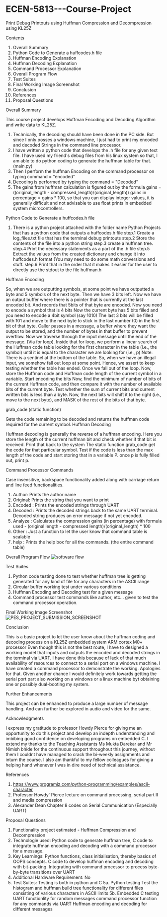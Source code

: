 # ECEN-5813---Course-Project
Print Debug Printouts using Huffman Compression and Decompression using KL25Z

Contents
1. Overall Summary
2. Python Code to Generate a huffcodes.h file
3. Huffman Encoding Explanation
4. Huffman Decoding Explanation
5. Command Processor Explanation
6. Overall Program Flow
7. Test Suites
8. Final Working Image Screenshot
9. Conclusion
10. References
11. Proposal Questions

Overall Summary

This course project develops Huffman Encoding and Decoding Algorithm and write data to KL25Z.
1. Technically, the decoding should have been done in the PC side. But since I only posses a windows machine, I just had to print my encoded and decoded
   Strings in the command line processor.
2. I have written a python code that develops the .h file for any given text file. I have used my friend's debug files from his linux system so that, 
   I am able to do python coding to generate the huffman table for that. (main.py)
3. Then I perform the huffman Encoding on the command processor on typing command = "encoded"
4. Decoding is performed by typing the command = "Decoded"
5. The gains from huffman calculation is figured out by the formula gains = ((original_length - compressed_length)/(original_length))
   gains in percentage = gains * 100, so that you can display integer values, it is generally difficult and not advisable to use float prints in embedded system microcontrollers.

Python Code to Generate a huffcodes.h file
1. There is a python project attached with the folder name Python Projects that has a python code that outputs a huffcodes.h file
   step.1 Create a log_files.txt file that has the terminal debug printouts
   step.2 Store the contents of the file into a python string
   step.3 create a huffman tree.
   step.4 Print the necessary statements as a part of the .h file
   step.5 Extract the values from the created dictionary and change it into huffcodes.h format (You may need to do some math conversions and stuff.
   step.6 Print that in the order that it makes it easier for the user to directly use the stdout to the file huffman.h

Huffman Encoding

So, when we are outputting symbols, at some point we have outputted a byte and 5 symbols of the next byte. Then we have 3 bits left. 
Now we have an output buffer where there is a pointer that is currently at the last encoded bit. And records that 5bits of that byte are encoded.
Now you need to encode a symbol that is 4 bits
Now the current byte has 5 bits filled and you need to encode a 4bit symbol (say 1010)
The last 3 bits will be filled with 101 and move to the next byte to stick in the last number (0) in the first bit of that byte.
Caller passes in a message, a buffer where they want the output to be stored, and the number of bytes in that buffer to prevent overflow.
Now we traverse through the input message until the end of the message. (Via for loop).
Inside that for loop, we perform a linear search of the Huffman code table looking for the first character in the table (i.e., the symbol) until it is equal to the character we are looking for (i.e., p)
	Note: There is a sentinel at the bottom of the table. So, when we have an illegal input, we somehow fall out loop at some point. Hence, we assert to keep testing whether the table has ended.
Once we fall out of the loop.
Now, store the Huffman code and Huffman code length of the current symbol in a variable.
Start encoding the bits
Now, find the minimum of number of bits of the current Huffman code, and then compare it with the number of available bits of the current byte. Test whether the sum of current bits and current written bits is less than a byte.
Now, the next bits will shift it to the right (i.e., move to the next byte), and MASK of the rest of the bits of that byte.

grab_code (static function)

Gets the code remaining to be decoded and returns the huffman code required for the current symbol.
Huffman Decoding

Huffman decoding is generally the reverse of a huffman encoding.
Here you store the length of the current huffman bit and check whether if that bit is received. Print that back to the system
The static function grab_code get the code for that particular symbol.
Test if the code is less than the max length of the code and start storing that in a variable P.
once p is fully filled out, print p.


Command Processor Commands

Case insensitive, backspace functionality added along with carriage return and line feed functionalities.

1. Author: Prints the author name
2. Original:	Prints the string that you want to print
3. Encoded :	Prints the encoded strings through UART
4. Decoded :	Prints the decoded strings back to the same UART terminal. Decoded string produces an error message if not yet encoded.
5. Analyze : 	Calculates the compression gains (in percentage) with formula used - (original length - compressed length)/(original_length) * 100
6. Other   :	Just a function to let the user know that command table is scalable
7. help	   :	Prints the help box for all the commands. (the entire command table)

Overall Program Flow
![software flow](https://user-images.githubusercontent.com/89497188/166406431-8e126303-cb03-4279-bb8a-d5df84951ea5.jpg)

Test Suites
1. Python code testing done to test whether huffman tree is getting generated for any kind of file for any characters in the ASCII range
2. Circular buffer working test under various conditions
3. Huffman Encoding and Decoding test for a given message
4. Command processor test commands like author, etc... given to test the command processor operation.

Final Working Image Screenshot
![PES_PROJECT_SUBMISSION_SCREENSHOT](https://user-images.githubusercontent.com/89497188/166405261-35e58a93-0bdb-4d50-b610-cda4763b90c7.jpg)

Conclusion

This is a basic project to let the user know about the huffman coding and decoding process on a KL25Z embedded system ARM cortex M0+ processor
Even though this is not the best route, I have to designed a working model that inputs and outputs the encoded and decoded strings in the terminal via UART.
I have done this because of lack of that much availability of resources to connect to a serial port on a windows machine. I have created a command processor to demonstrate the working. Apologies for that. Given another chance I would definitely work towards getting the serial port part also working on a windows or a linux machine byt obtaining one or possibly dual-booting my system.

Further Enhancements

This project can be enhanced to produce a large number of message handling. And can further be explored in audio and video for the same.

Acknowledgments

I express my gratitude to professor Howdy Pierce for giving me an opportunity to do this project and develop an indepth understanding and imbibing good confidence on developing programs on embedded C.
I extend my thanks to the Teaching Assistants Ms Mukta Darekar and Mr Nimish bhide for the continuous support throughout this journey, without them I couldnt have managed to crack the bi-weekly assignments and inturn the course.
I also am thankful to my fellow colleagues for giving a helping hand whenever I was in dire need of technical assistance.

References

1. https://www.programiz.com/python-programming/examples/ascii-character
2. Professor Howdy' Pierce lecture on command processing, serial part II and media compression
3. Alexander Dean Chapter 8 codes on Serial Communication (Especially UART)

Proposal Questions
1. Functionality project estimated - Huffman Compression and Decompression
2. Technologie used: Python code to generate huffman tree, C code to integrate huffman encoding and decoding with a command processor for a message.
3. Key Learnings: Python functions, class initialisation, thereby basics of OOPS concepts. 
                  C code to develop huffman encoding and decoding with bit-packing. Integrating with command processor to process byte-by-byte transitions over UART
4. Additional Hardware Requirement: No
5. Test Suites: Testing is both in python and C
	5a. Python testing
		Test the histogram and huffman build tree functionality for different files consisting of various characters in ASCII limits
	5b. Embedded C testing
		UART functionlity for random messages
		command processor function for any commands via UART
		Huffman encoding and decoding for different messages
